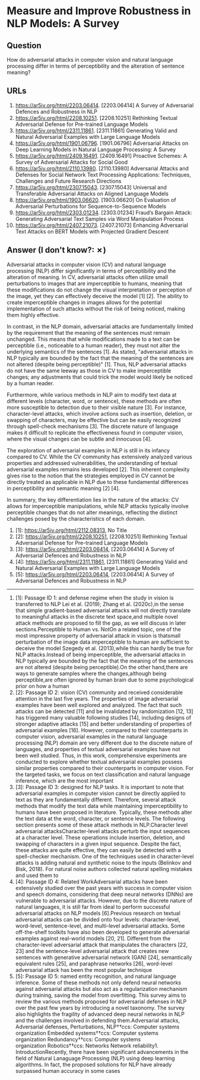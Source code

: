 # Measure and Improve Robustness in NLP Models: A Survey

## Question

How do adversarial attacks in computer vision and natural language processing differ in terms of perceptibility and the alteration of sentence meaning?

## URLs

1. https://ar5iv.org/html/2203.06414. [2203.06414] A Survey of Adversarial Defences and Robustness in NLP
2. https://ar5iv.org/html/2208.10251. [2208.10251] Rethinking Textual Adversarial Defense for Pre-trained Language Models
3. https://ar5iv.org/html/2311.11861. [2311.11861] Generating Valid and Natural Adversarial Examples with Large Language Models
4. https://ar5iv.org/html/1901.06796. [1901.06796] Adversarial Attacks on Deep Learning Models in Natural Language Processing: A Survey
5. https://ar5iv.org/html/2409.16491. [2409.16491] Proactive Schemes: A Survey of Adversarial Attacks for Social Good
6. https://ar5iv.org/html/2110.13980. [2110.13980] Adversarial Attacks and Defenses for Social Network Text Processing Applications: Techniques, Challenges and Future Research Directions
7. https://ar5iv.org/html/2307.15043. [2307.15043] Universal and Transferable Adversarial Attacks on Aligned Language Models
8. https://ar5iv.org/html/1903.06620. [1903.06620] On Evaluation of Adversarial Perturbations for Sequence-to-Sequence Models
9. https://ar5iv.org/html/2303.01234. [2303.01234] Fraud’s Bargain Attack: Generating Adversarial Text Samples via Word Manipulation Process
10. https://ar5iv.org/html/2407.21073. [2407.21073] Enhancing Adversarial Text Attacks on BERT Models with Projected Gradient Descent

## Answer (I don't know?: ✗)

Adversarial attacks in computer vision (CV) and natural language processing (NLP) differ significantly in terms of perceptibility and the alteration of meaning. In CV, adversarial attacks often utilize small perturbations to images that are imperceptible to humans, meaning that these modifications do not change the visual interpretation or perception of the image, yet they can effectively deceive the model [1] [2]. The ability to create imperceptible changes in images allows for the potential implementation of such attacks without the risk of being noticed, making them highly effective.

In contrast, in the NLP domain, adversarial attacks are fundamentally limited by the requirement that the meaning of the sentences must remain unchanged. This means that while modifications made to a text can be perceptible (i.e., noticeable to a human reader), they must not alter the underlying semantics of the sentences [1]. As stated, "adversarial attacks in NLP typically are bounded by the fact that the meaning of the sentences are not altered (despite being perceptible)" [1]. Thus, NLP adversarial attacks do not have the same leeway as those in CV to make imperceptible changes; any adjustments that could trick the model would likely be noticed by a human reader.

Furthermore, while various methods in NLP aim to modify text data at different levels (character, word, or sentence), these methods are often more susceptible to detection due to their visible nature [3]. For instance, character-level attacks, which involve actions such as insertion, deletion, or swapping of characters, may be effective but can be easily recognized through spell-check mechanisms [3]. The discrete nature of language makes it difficult to replicate the effectiveness found in computer vision, where the visual changes can be subtle and innocuous [4].

The exploration of adversarial examples in NLP is still in its infancy compared to CV. While the CV community has extensively analyzed various properties and addressed vulnerabilities, the understanding of textual adversarial examples remains less developed [2]. This inherent complexity gives rise to the notion that the strategies employed in CV cannot be directly treated as applicable in NLP due to these fundamental differences in perceptibility and semantic meaning [2] [4].

In summary, the key differentiation lies in the nature of the attacks: CV allows for imperceptible manipulations, while NLP attacks typically involve perceptible changes that do not alter meanings, reflecting the distinct challenges posed by the characteristics of each domain.

1. [1]:  https://ar5iv.org/html/2112.08313, No Title
2. [2]:  https://ar5iv.org/html/2208.10251, [2208.10251] Rethinking Textual Adversarial Defense for Pre-trained Language Models
3. [3]:  https://ar5iv.org/html/2203.06414, [2203.06414] A Survey of Adversarial Defences and Robustness in NLP
4. [4]:  https://ar5iv.org/html/2311.11861, [2311.11861] Generating Valid and Natural Adversarial Examples with Large Language Models
5. [5]:  https://ar5iv.org/html/2203.06414, [2203.06414] A Survey of Adversarial Defences and Robustness in NLP
---
1. [1]:  Passage ID 1: and defense regime when the study in vision is transferred to NLP Lei et al. (2019); Zhang et al. (2020c),in the sense that simple gradient-based adversarial attacks will not directly translate to meaningful attacks in the discrete text space,and multiple novel attack methods are proposed to fill the gap, as we will discuss in later sections.Perceptible to Human vs. NotOn a related topic, one of the most impressive property of adversarial attack in vision is thatsmall perturbation of the image data imperceptible to human are sufficient to deceive the model Szegedy et al. (2013),while this can hardly be true for NLP attacks.Instead of being imperceptible, the adversarial attacks in NLP typically are bounded by the fact that the meaning of the sentences are not altered (despite being perceptible).On the other hand,there are ways to generate samples where the changes,although being perceptible,are often ignored by human brain due to some psychological prior on how a human
2. [2]:  Passage ID 2: vision (CV) community and received considerable attention in the last five years. The properties of image adversarial examples have been well explored and analyzed. The fact that such attacks can be detected [11] and be invalidated by randomization [12, 13] has triggered many valuable following studies [14], including designs of stronger adaptive attacks [15] and better understanding of properties of adversarial examples [16]. However, compared to their counterparts in computer vision, adversarial examples in the natural language processing (NLP) domain are very different due to the discrete nature of languages, and properties of textual adversarial examples have not been well studied. Thus, in this work, comprehensive experiments are conducted to explore whether textual adversarial examples possess similar properties compared to their counterparts in computer vision. For the targeted tasks, we focus on text classification and natural language inference, which are the most important
3. [3]:  Passage ID 3: designed for NLP tasks. It is important to note that adversarial examples in computer vision cannot be directly applied to text as they are fundamentally different. Therefore, several attack methods that modify the text data while maintaining imperceptibility to humans have been proposed in literature. Typically, these methods alter the text data at the word, character, or sentence levels. The following section presents some of these attack methods in NLP.Character level adversarial attacksCharacter-level attacks perturb the input sequences at a character level. These operations include insertion, deletion, and swapping of characters in a given input sequence. Despite the fact, these attacks are quite effective, they can easily be detected with a spell-checker mechanism. One of the techniques used in character-level attacks is adding natural and synthetic noise to the inputs (Belinkov and Bisk, 2018). For natural noise authors collected natural spelling mistakes and used them to
4. [4]:  Passage ID 4: Related WorkAdversarial attacks have been extensively studied over the past years with success in computer vision and speech domains, considering that deep neural networks (DNNs) are vulnerable to adversarial attacks. However, due to the discrete nature of natural languages, it is still far from ideal to perform successful adversarial attacks on NLP models [6].Previous research on textual adversarial attacks can be divided onto four levels: character-level, word-level, sentence-level, and multi-level adversarial attacks. Some off-the-shelf toolkits have also been developed to generate adversarial examples against real-world models [20, 21]. Different from the character-level adversarial attack that manipulates the characters [22, 23] and the sentence-level adversarial attack that creates new sentences with generative adversarial network (GAN) [24], semantically equivalent rules [25], and paraphrase networks [26], word-level adversarial attack has been the most popular technique
5. [5]:  Passage ID 5: named entity recognition, and natural language inference. Some of these methods not only defend neural networks against adversarial attacks but also act as a regularization mechanism during training, saving the model from overfitting. This survey aims to review the various methods proposed for adversarial defenses in NLP over the past few years by introducing a novel taxonomy. The survey also highlights the fragility of advanced deep neural networks in NLP and the challenges involved in defending them.Adversarial attacks, Adversarial defenses, Perturbations, NLP††ccs: Computer systems organization Embedded systems††ccs: Computer systems organization Redundancy††ccs: Computer systems organization Robotics††ccs: Networks Network reliability1. IntroductionRecently, there have been significant advancements in the field of Natural Lanaguage Processing (NLP) using deep learning algorithms. In fact, the proposed solutions for NLP have already surpassed human accuracy in some cases